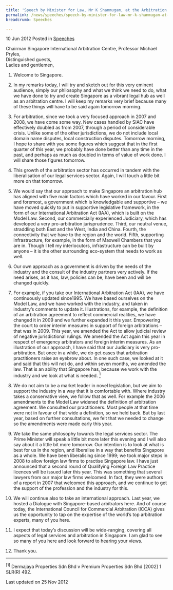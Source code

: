 ```yaml
---
title: 'Speech by Minister for Law, Mr K Shanmugam, at the Arbitration Dialogue'
permalink: /news/speeches/speech-by-minister-for-law-mr-k-shanmugam-at-the-arbitration-dialogue/
breadcrumb: Speeches

---
```



10 Jun 2012 Posted in [Speeches](/news/speeches)

Chairman Singapore International Arbitration Centre, Professor Michael Pryles,  
Distinguished guests,  
Ladies and gentlemen,  

1. Welcome to Singapore.

2. In my remarks today, I will try and sketch out for this very eminent audience, simply our philosophy and what we think we need to do, what we have done to try and create Singapore as a vibrant legal hub as well as an arbitration centre. I will keep my remarks very brief because many of these things will have to be said again tomorrow morning.  

3. For arbitration, since we took a very focused approach in 2007 and 2008, we have come some way. New cases handled by SIAC have effectively doubled as from 2007, through a period of considerable crisis. Unlike some of the other jurisdictions, we do not include local domain name disputes, local construction disputes.  Tomorrow morning, I hope to share with you some figures which suggest that in the first quarter of this year, we probably have done better than any time in the past, and perhaps as much as doubled in terms of value of work done. I will share those figures tomorrow.

4. This growth of the arbitration sector has occurred in tandem with the liberalisation of our legal services sector. Again, I will touch a little bit more on that tomorrow.

5. We would say that our approach to make Singapore an arbitration hub has aligned with five main factors which have worked in our favour. First and foremost, a government which is knowledgable and supportive – we have moved quickly to put in supportive legislative framework, in the form of our International Arbitration Act (IAA), which is built on the Model Law. Second, our commercially experienced Judiciary, which has developed a very pro-arbitration jurisprudence. Third, our neutral venue, straddling both East and the West, India and China. Fourth, the connectivity that we have to the region and the world. Fifth, supporting infrastructure, for example, in the form of Maxwell Chambers that you are in. Though I tell my interlocutors, infrastructure can be built by anyone – it is the other surrounding eco-system that needs to work as well.

6. Our own approach as a government is driven by the needs of the industry and the consult of the industry partners very actively. If the need arises, as it has, law, policies can be, have been and will be changed quickly.

7. For example, if you take our International Arbitration Act (IAA), we have continuously updated since1995. We have based ourselves on the Model Law, and we have worked with the industry, and taken in industry’s comments to update it. Illustrations, for example, the definition of an arbitration agreement to reflect commercial realities, we have changed it in 2009 and we further expanded it this year.  Empowering the court to order interim measures in support of foreign arbitrations – that was in 2009. This year, we amended the Act to allow judicial review of negative jurisdictional rulings. We amended the Act again this year in respect of emergency arbitrators and foreign interim measures. As an illustration of our approach, I have said that our Judiciary is very pro-arbitration. But once in a while, we do get cases that arbitration practitioners raise an eyebrow about. In one such case, we looked at it and said that this will not do, and within seven months, we amended the law. That is an ability that Singapore has, because we work with the industry and we look at what is needed. <a href="#fn"><sup>1</sup></a>

8. We do not aim to be a market leader in novel legislation, but we aim to support the industry in a way that it is comfortable with. Where industry takes a conservative view, we follow that as well. For example the 2006 amendments to the Model Law widened the definition of arbitration agreement. We consulted our practitioners. Most people at that time were not in favour of that wide a definition, so we held back. But by last year, based on further consultations, we felt that we needed to change so the amendments were made early this year.

9. We take the same philosophy towards the legal services sector. The Prime Minister will speak a little bit more later this evening and I will also say about it a little bit more tomorrow. Our intention is to look at what is best for us in the region, and liberalise in a way that benefits Singapore as a whole. We have been liberalising since 1999; we took major steps in 2008 to allow foreign law firms to practise Singapore law. I have just announced that a second round of Qualifying Foreign Law Practice licences will be issued later this year. This was something that several lawyers from our major law firms welcomed. In fact, they were authors of a report in 2007 that welcomed this approach, and we continue to get the support of the profession and the industry for this.

10. We will continue also to take an international approach. Last year, we hosted a Dialogue with Singapore-based arbitrators here. And of course today, the International Council for Commercial Arbitration (ICCA) gives us the opportunity to tap on the expertise of the world’s top arbitration experts, many of you here.

11. I expect that today’s discussion will be wide-ranging, covering all aspects of legal services and arbitration in Singapore. I am glad to see so many of you here and look forward to hearing your views.

12. Thank you.

---
<p id="fn"><sup>[1]</sup> Dermajaya Properties Sdn Bhd v Premium Properties Sdn Bhd [2002] 1 SLR(R) 492. </p> 


<p class="right-side-updated">Last updated on 25 Nov 2012
</p>

